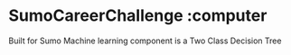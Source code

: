 # SumoCareerChallenge :computer
Built for Sumo 
Machine learning component is a Two Class Decision Tree
![]()
